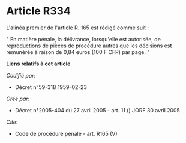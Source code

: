 # Article R334

L'alinéa premier de l'article R. 165 est rédigé comme suit : 

" En matière pénale, la délivrance, lorsqu'elle est autorisée, de reproductions de pièces de procédure autres que les
décisions est rémunérée à raison de 0,84 euros (100 F CFP) par page. "

**Liens relatifs à cet article**

_Codifié par_:

  - Décret n°59-318 1959-02-23

_Créé par_:

  - Décret n°2005-404 du 27 avril 2005 - art. 11 () JORF 30 avril 2005

_Cite_:

  - Code de procédure pénale - art. R165 (V)
